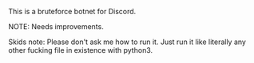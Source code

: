 This is a bruteforce botnet for Discord. 

NOTE: Needs improvements.

Skids note: Please don't ask me how to run it. Just run it like literally any other fucking file in existence with python3.
